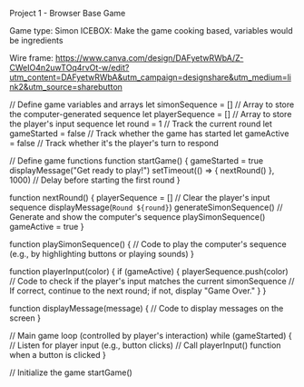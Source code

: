 Project 1 - Browser Base Game

Game type: Simon
ICEBOX: Make the game cooking based, variables would be ingredients

Wire frame: https://www.canva.com/design/DAFyetwRWbA/Z-CWeIO4n2uwTOq4rvOt-w/edit?utm_content=DAFyetwRWbA&utm_campaign=designshare&utm_medium=link2&utm_source=sharebutton

// Define game variables and arrays
let simonSequence = []      // Array to store the computer-generated sequence
let playerSequence = []     // Array to store the player's input sequence
let round = 1               // Track the current round
let gameStarted = false     // Track whether the game has started
let gameActive = false      // Track whether it's the player's turn to respond

// Define game functions
function startGame() {
    gameStarted = true
    displayMessage("Get ready to play!")
    setTimeout(() => {
        nextRound()
    }, 1000)  // Delay before starting the first round
}

function nextRound() {
    playerSequence = []  // Clear the player's input sequence
    displayMessage(`Round ${round}`)
    generateSimonSequence()  // Generate and show the computer's sequence
    playSimonSequence()
    gameActive = true
}

function playSimonSequence() {
    // Code to play the computer's sequence (e.g., by highlighting buttons or playing sounds)
}

function playerInput(color) {
    if (gameActive) {
        playerSequence.push(color)
        // Code to check if the player's input matches the current simonSequence
        // If correct, continue to the next round; if not, display "Game Over."
    }
}

function displayMessage(message) {
    // Code to display messages on the screen
}

// Main game loop (controlled by player's interaction)
while (gameStarted) {
    // Listen for player input (e.g., button clicks)
    // Call playerInput() function when a button is clicked
}

// Initialize the game
startGame()
